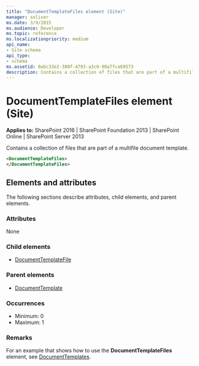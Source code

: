 ```yaml
---
title: "DocumentTemplateFiles element (Site)"
manager: soliver
ms.date: 3/9/2015
ms.audience: Developer
ms.topic: reference
ms.localizationpriority: medium
api_name:
- Site schema
api_type:
- schema
ms.assetid: 0abc33e2-380f-4703-a3c0-98a7fca69573
description: Contains a collection of files that are part of a multifile document template.
---
```


# DocumentTemplateFiles element (Site)

**Applies to:** SharePoint 2016 | SharePoint Foundation 2013 | SharePoint Online | SharePoint Server 2013

Contains a collection of files that are part of a multifile document template.

```XML
<DocumentTemplateFiles>
</DocumentTemplateFiles>
```

## Elements and attributes

The following sections describe attributes, child elements, and parent elements.

### Attributes

None

### Child elements

- [DocumentTemplateFile](documenttemplatefile-element-site.md)

### Parent elements

- [DocumentTemplate](documenttemplate-element-site.md)

### Occurrences

- Minimum: 0
- Maximum: 1

### Remarks

For an example that shows how to use the **DocumentTemplateFiles** element, see [DocumentTemplates](documenttemplates-element-site.md).
